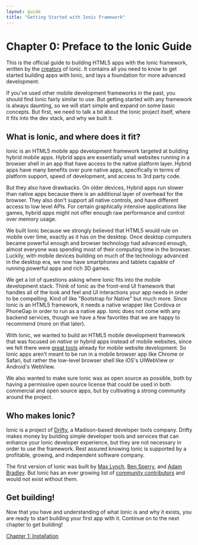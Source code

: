 ```yaml
---
layout: guide
title: "Getting Started with Ionic Framework"
---
```


# Chapter 0: Preface to the Ionic Guide

This is the official guide to building HTML5 apps with the Ionic framework, written by the [creators](http://drifty.com/) of Ionic. It contains all you need to know to get started building apps with Ionic, and lays a foundation for more advanced development.

If you've used other mobile development frameworks in the past, you should find Ionic fairly similar to use. But getting started with any framework is always daunting, so we will start simple and expand on some basic concepts. But first, we need to talk a bit about the Ionic project itself, where it fits into the dev stack, and why we built it.

## What is Ionic, and where does it fit?

Ionic is an HTML5 mobile app development framework targeted at building hybrid mobile apps. Hybrid apps are essentially small websites running in a browser shell in an app that have access to the native platform layer. Hybrid apps have many benefits over pure native apps, specifically in terms of platform support, speed of development, and access to 3rd party code.

But they also have drawbacks. On older devices, Hybrid apps run slower than native apps because there is an additional layer of overhead for the browser. They also don't support all native controls, and have different access to low level APIs. For certain graphically intensive applications like games, hybrid apps might not offer enough raw performance and control over memory usage.

We built Ionic because we strongly believed that HTML5 would rule on mobile over time, exactly as it has on the desktop. Once desktop computers became powerful enough and browser technology had advanced enough, almost everyone was spending most of their computing time in the browser. Luckily, with mobile devices building on much of the technology advanced in the desktop era, we now have smartphones and tablets capable of running powerful apps and rich 3D games.

We get a lot of questions asking where Ionic fits into the mobile development stack. Think of Ionic as the front-end UI framework that handles all of the look and feel and UI interactions your app needs in order to be compelling. Kind of like "Bootstrap for Native" but much more. Since Ionic is an HTML5 framework, it needs a native wrapper like Cordova or PhoneGap in order to run as a native app. Ionic does not come with any backend services, though we have a few favorites that we are happy to recommend (more on that later). 

With Ionic, we wanted to build an HTML5 mobile development framework that was focused on *native* or hybrid apps instead of mobile websites, since we felt there were [great tools](http://jquerymobile.com/) already for mobile website development. So Ionic apps aren't meant to be run in a mobile browser app like Chrome or Safari, but rather the low-level browser shell like iOS's UIWebView or Android's WebView.

We also wanted to make sure Ionic was as open source as possible, both by having a permissive open source license that could be used in both commercial and open source apps, but by cultivating a strong community around the project. 

## Who makes Ionic?

Ionic is a project of [Drifty](http://drifty.com/), a Madison-based developer tools company. Drifty makes money by building simple developer tools and services that can enhance your Ionic developer experience, but they are not necessary in order to use the framework. Rest assured knowing Ionic is supported by a profitable, growing, and independent software company.

The first version of Ionic was built by [Max Lynch](http://twitter.com/maxlynch), [Ben Sperry](http://twitter.com/helloimben), and [Adam Bradley](http://twitter.com/adamdbradley). But Ionic has an ever growing list of [community contributors](https://github.com/driftyco/ionic/graphs/contributors) and would not exist without them.

## Get building!

Now that you have and understanding of what Ionic is and why it exists, you are ready to start building your first app with it. Continue on to the next chapter to get building!

[Chapter 1: Installation](installation.html)
